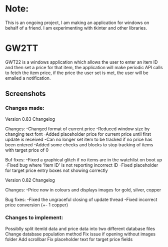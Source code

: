 # Note:
This is an ongoing project, I am making an application for windows on behalf of a friend. I am experimenting with tkinter and other libraries.

# GW2TT
GWT22 is a windows application which allows the user to enter an item ID and then set a price for that item, the application will make periodic API calls to fetch the item price, if the price the user set is met, the user will be emailed a notification.

## Screenshots



### Changes made:
Version 0.83 Changelog

Changes:
	-Changed format of current price
	-Reduced window size by changing text font
	-Added placeholder price for current price until first update is received
	-Can no longer set item to be tracked if no price has been entered
	-Added some checks and blocks to stop tracking of items with target price of 0

Buf fixes:
	-Fixed a graphical glitch if no items are in the watchlist on boot up
	-Fixed bug where 'Item ID' is not reporting incorrect ID
	-Fixed placeholder for target price entry boxes not showing correctly

Version 0.82 Changelog

Changes:
	-Price now in colours and displays images for gold, silver, copper

Bug fixes:
	-Fixed the ungraceful closing of update thread
	-Fixed incorrect price conversion (+- 1 copper)


### Changes to implement:
Possiblly split itemId data and price data into two different database files
Change database population method
Fix issue if opening without images folder
Add scrollbar
Fix placeholder text for target price fields
